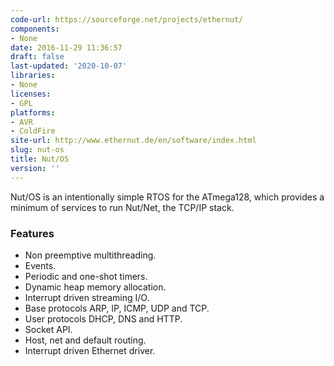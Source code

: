 ```yaml
---
code-url: https://sourceforge.net/projects/ethernut/
components:
- None
date: 2016-11-29 11:36:57
draft: false
last-updated: '2020-10-07'
libraries:
- None
licenses:
- GPL
platforms:
- AVR
- ColdFire
site-url: http://www.ethernut.de/en/software/index.html
slug: nut-os
title: Nut/OS
version: ''
---
```

Nut/OS is an intentionally simple RTOS for the ATmega128, which provides a minimum of services to run Nut/Net, the TCP/IP stack.

<!--more-->

### Features
- Non preemptive multithreading.
- Events.
- Periodic and one-shot timers.
- Dynamic heap memory allocation.
- Interrupt driven streaming I/O.
- Base protocols ARP, IP, ICMP, UDP and TCP.
- User protocols DHCP, DNS and HTTP.
- Socket API.
- Host, net and default routing.
- Interrupt driven Ethernet driver.


